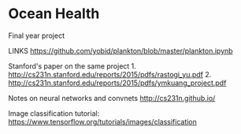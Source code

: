 # Ocean Health
Final year project

LINKS
https://github.com/yobid/plankton/blob/master/plankton.ipynb

Stanford's paper on the same project
1.
http://cs231n.stanford.edu/reports/2015/pdfs/rastogi_yu.pdf
2.
http://cs231n.stanford.edu/reports/2015/pdfs/ymkuang_project.pdf

Notes on neural networks and convnets 
http://cs231n.github.io/

Image classification tutorial:
https://www.tensorflow.org/tutorials/images/classification
